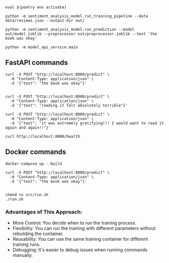 ```
eval $(poetry env activate)

python -m sentiment_analysis_model.run_training_pipeline --data data/reviews.json --output-dir out/

python -m sentiment_analysis_model.run_prediction --model out/model.joblib --preprocessor out/preprocessor.joblib --text 'the book was okay'  

python -m model_api_service.main
```

## FastAPI commands

```
curl -X POST "http://localhost:8000/predict" \
  -H "Content-Type: application/json" \
  -d '{"text": "the book was okay"}'


curl -X POST "http://localhost:8000/predict" \
  -H "Content-Type: application/json" \
  -d '{"text": "reading it felt absolutely terrible"}'

curl -X POST "http://localhost:8000/predict" \
  -H "Content-Type: application/json" \
  -d '{"text": "it was extremely gratifying!!! I would want to read it again and again!!"}'

curl http://localhost:8000/health

```

## Docker commands

```
docker-compose up --build

curl -X POST "http://localhost:8000/predict" \
  -H "Content-Type: application/json" \
  -d '{"text": "the book was okay"}'


chmod +x src/run.sh
./run.sh

```

### Advantages of This Approach:

- More Control: You decide when to run the training process.
- Flexibility: You can run the training with different parameters without rebuilding the container.
- Reusability: You can use the same training container for different training runs.
- Debugging: It's easier to debug issues when running commands manually.